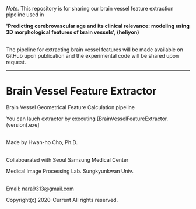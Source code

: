 *Note.* This repository is for sharing our brain vessel feature extraction pipeline used in 

**'Predicting cerebrovascular age and its clinical relevance: modeling using 3D morphological features of brain vessels', (heliyon)**

\
The pipeline for extracting brain vessel features will be made available on GitHub upon publication and the experimental code will be shared upon request. 

---

# Brain Vessel Feature Extractor

Brain Vessel Geometrical Feature Calculation pipeline

You can lauch extractor by executing [BrainVesselFeatureExtractor.(version).exe]

\
Made by Hwan-ho Cho, Ph.D.
 
\
Collaboarated with Seoul Samsung Medical Center

Medical Image Processing Lab. Sungkyunkwan Univ.

\
Email: nara9313@gmail.com

Copyright(c) 2020-Current All rights reserved.
